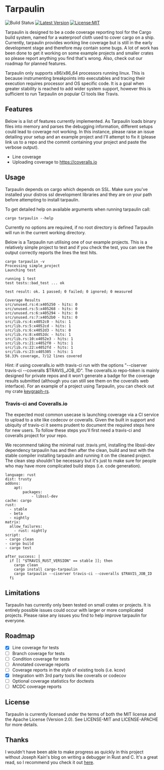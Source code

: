 # Tarpaulin

![Build Status](https://travis-ci.org/xd009642/tarpaulin.svg?branch=master) [![Latest Version](https://img.shields.io/crates/v/cargo-tarpaulin.svg)](https://crates.io/crates/cargo-tarpaulin)  [![License:MIT](https://img.shields.io/badge/License-MIT-yellow.svg)](https://opensource.org/licenses/MIT)

Tarpaulin is designed to be a code coverage reporting tool for the Cargo build system, named for a waterproof cloth used to cover cargo on a ship. Currently, tarpaulin provides working line coverage but is still in the early development stage and therefore may contain some bugs. A lot of work has been done to get it working on some example projects and smaller crates so please report anything you find that's wrong. Also, check out our roadmap for planned features.

Tarpaulin only supports x86/x86_64 processors running linux. This is because instrumenting breakpoints into executables and tracing their execution requires processor and OS specific code. It is a goal when greater stability is reached to add wider system support, however this is sufficient to run Tarpaulin on popular CI tools like Travis. 

## Features

Below is a list of features currently implemented. As Tarpaulin loads binary files into memory and parses the debugging information, different setups could lead to coverage not working. In this instance, please raise an issue detailing your setup and an example project and I'll attempt to fix it (please link us to a repo and the commit containing your project and paste the verbose output).

* Line coverage
* Uploading coverage to https://coveralls.io

## Usage

Tarpaulin depends on cargo which depends on SSL. Make sure you've installed your distros ssl development libraries and they are on your path before attempting to install tarpaulin.

To get detailed help on available arguments when running tarpaulin call:
```text
cargo tarpaulin --help
```
Currently no options are required, if no root directory is defined Tarpaulin will run in the current working directory.

Below is a Tarpaulin run utilising one of our example projects. This is a relatively simple project to test and if you check the test, you can see the output correctly reports the lines the test hits.


```text
cargo tarpaulin -v
Processing simple_project
Launching test

running 1 test
test tests::bad_test ... ok

test result: ok. 1 passed; 0 failed; 0 ignored; 0 measured

Coverage Results
src/unused.rs:4:x405250 - hits: 0
src/unused.rs:5:x405268 - hits: 0
src/unused.rs:6:x405294 - hits: 0
src/unused.rs:7:x4052b0 - hits: 0
src/lib.rs:4:x4052c0 - hits: 1
src/lib.rs:5:x4052cd - hits: 1
src/lib.rs:6:x4052d3 - hits: 0
src/lib.rs:8:x4052dc - hits: 1
src/lib.rs:10:x4052e3 - hits: 1
src/lib.rs:21:x4052f0 - hits: 1
src/lib.rs:22:x4052fd - hits: 1
src/lib.rs:23:x405305 - hits: 1
58.33% coverage, 7/12 lines covered

```

Hint: if using coveralls.io with travis-ci run with the options "--ciserver travis-ci --coveralls $TRAVIS_JOB_ID". The coveralls.io repo-token is mainly designed for private repos and it won't generate a badge for the coverage results submitted (although you can still see them on the coveralls web interface). For an example of a project using Tarpaulin, you can check out my crate [keygraph-rs](https://github.com/xd009642/keygraph-rs).

### Travis-ci and Coveralls.io

The expected most common usecase is launching coverage via a CI service to upload to a site like codecov or coveralls. Given the built in support and ubiquity of travis-ci it seems prudent to document the required steps here for new users. To follow these steps you'll first need a travis-ci and coveralls project for your repo. 

We recommend taking the minimal rust .travis.yml, installing the libssl-dev dependency tarpaulin has and then after the clean, build and test with the stable compiler installing tarpaulin and running it on the cleaned project. The clean step shouldn't be necessary but it's just to make sure for people who may have more complicated build steps (i.e. code generation).

```text
language: rust
dist: trusty
addons:
    apt:
        packages:
            - libssl-dev
cache: cargo
rust:
  - stable
  - beta
  - nightly
matrix:
  allow_failures:
    - rust: nightly
script:
- cargo clean
- cargo build
- cargo test

after_success: |
  if [[ "$TRAVIS_RUST_VERSION" == stable ]]; then
    cargo clean
    cargo install cargo-tarpaulin
    cargo tarpaulin --ciserver travis-ci --coveralls $TRAVIS_JOB_ID
  fi
```


## Limitations

Tarpaulin has currently only been tested on small crates or projects. It is entirely possible issues could occur with larger or more complicated projects. Please raise any issues you find to help improve tarpaulin for everyone.

## Roadmap

- [x] Line coverage for tests
- [ ] Branch coverage for tests
- [ ] Condition coverage for tests
- [ ] Annotated coverage reports
- [ ] Coverage reports in the style of existing tools (i.e. kcov)
- [x] Integration with 3rd party tools like coveralls or codecov
- [ ] Optional coverage statistics for doctests
- [ ] MCDC coverage reports

## License

Tarpaulin is currently licensed under the terms of both the MIT license and the Apache License (Version 2.0). See LICENSE-MIT and LICENSE-APACHE for more details.

## Thanks

I wouldn't have been able to make progress as quickly in this project without Joseph Kain's blog on writing a debugger in Rust and C. It's a great read, so I recommend you check it out [here](http://system.joekain.com/debugger/).
